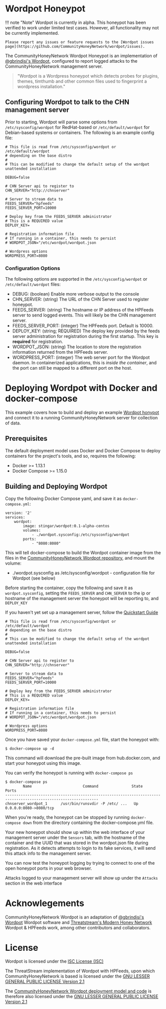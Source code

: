 Wordpot Honeypot
================

!!! note "Note"
    Wordpot is currently in alpha. This honeypot has been verified to work under limited test cases. However, all functionality may not be currently implemented.

    Please report any issues or feature requests to the [Wordpot issues page](https://github.com/CommunityHoneyNetwork/wordpot/issues).

The CommunityHoneyNetwork Wordpot Honeypot is an implementation of [@gbrindisi's Wordpot](https://github.com/gbrindisi/wordpot), configured to report logged attacks to the CommunityHoneyNetwork management server.

> "Wordpot is a Wordpress honeypot which detects probes for plugins, themes, timthumb and other common files used to fingerprint a wordpress installation."

## Configuring Wordpot to talk to the CHN management server

Prior to starting, Wordpot will parse some options from `/etc/sysconfig/wordpot` for RedHat-based or `/etc/default/wordpot` for Debian-based systems or containers.  The following is an example config file:

```
# This file is read from /etc/sysconfig/wordpot or /etc/default/wordpot
# depending on the base distro
#
# This can be modified to change the default setup of the wordpot unattended installation

DEBUG=false

# CHN Server api to register to
CHN_SERVER="http://chnserver"

# Server to stream data to
FEEDS_SERVER="hpfeeds"
FEEDS_SERVER_PORT=10000

# Deploy key from the FEEDS_SERVER administrator
# This is a REQUIRED value
DEPLOY_KEY=

# Registration information file
# If running in a container, this needs to persist
# WORDPOT_JSON="/etc/wordpot/wordpot.json

# Wordpress options
WORDPRESS_PORT=8080
```

### Configuration Options

The following options are supported in the `/etc/sysconfig/wordpot` or `/etc/default/wordpot` files:

* DEBUG: (boolean) Enable more verbose output to the console
* CHN_SERVER: (string) The URL of the CHN Server used to register honeypot.
* FEEDS_SERVER: (string) The hostname or IP address of the HPFeeds server to send logged events. This will likely be the CHN management server.
* FEEDS_SERVER_PORT: (integer) The HPFeeds port. Default is 10000.
* DEPLOY_KEY: (string; REQUIRED) The deploy key provided by the feeds server administration for registration during the first startup. This key is **required** for registration.
* WORDPOT_JSON: (string) The location to store the registration information returned from the HPFeeds server.
* WORDPRESS_PORT: (integer) The web server port for the Wordpot daemon. In containerized applications, this is _inside the container_, and the port can still be mapped to a different port on the host.

# Deploying Wordpot with Docker and docker-compose

This example covers how to build and deploy an example [Wordpot honypot](https://github.com/gbrindisi/wordpot) and connect it to a running CommunityHoneyNetwork server for collection of data.

## Prerequisites

The default deployment model uses Docker and Docker Compose to deploy containers for the project's tools, and so, requires the following:

* Docker >= 1.13.1
* Docker Compose >= 1.15.0

## Building and Deploying Wordpot

Copy the following Docker Compose yaml, and save it as `docker-compose.yml`:

```
version: '2'
services:
    wordpot:
        image: stingar/wordpot:0.1-alpha-centos
        volumes:
            - ./wordpot.sysconfig:/etc/sysconfig/wordpot
        ports:
            - "8080:8080"
```

This will tell docker-compose to build the Wordpot container image from the files in the [CommunityHoneyNetwork Wordpot repository](https://github.com/CommunityHoneyNetwork/wordpot), and mount the volume:

* ./wordpot.sysconfig as /etc/sysconfig/wordpot - configuration file for Wordpot (see below)

Before starting the container, copy the following and save it as `wordpot.sysconfig`, setting the `FEEDS_SERVER` and `CHN_SERVER` to the ip or hostname of the management server the honeypot will be reporting to, and `DEPLOY_KEY`

If you haven't yet set up a management server, follow the [Quickstart Guide](quickstart.md)

```
# This file is read from /etc/sysconfig/wordpot or /etc/default/wordpot
# depending on the base distro
#
# This can be modified to change the default setup of the wordpot unattended installation

DEBUG=false

# CHN Server api to register to
CHN_SERVER="http://chnserver"

# Server to stream data to
FEEDS_SERVER="hpfeeds"
FEEDS_SERVER_PORT=10000

# Deploy key from the FEEDS_SERVER administrator
# This is a REQUIRED value
DEPLOY_KEY=

# Registration information file
# If running in a container, this needs to persist
# WORDPOT_JSON="/etc/wordpot/wordpot.json

# Wordpress options
WORDPRESS_PORT=8080
```

Once you have saved your `docker-compose.yml` file, start the honeypot with:

    $ docker-compose up -d

This command will download the pre-built image from hub.docker.com, and start your honeypot using this image.

You can verify the honeypot is running with `docker-compose ps`

    $ docker-compose ps
            Name                       Command               State                    Ports
    ----------------------------------------------------------------------------------------------------------------
    chnserver_wordpot_1      /usr/bin/runsvdir -P /etc/ ...   Up               0.0.0.0:8080->8080/tcp

When you're ready, the honeypot can be stopped by running `docker-compose down` from the directory containing the docker-compose.yml file.

Your new honeypot should show up within the web interface of your management server under the `Sensors` tab, with the hostname of the container and the UUID that was stored in the wordpot.json file during registration. As it detects attempts to login to its fake services, it will send this attack info to the management server.

You can now test the honeypot logging by trying to connect to one of the open honeypot ports in your web browser.

Attacks logged to your management server will show up under the `Attacks` section in the web interface

# Acknowlegements

CommunityHoneyNetwork Wordpot is an adaptation of [@gbrindisi's Wordpot](https://github.com/gbrindisi/wordpot) Wordpot software and [Threatstream's Modern Honey Network](https://threatstream.github.io/mhn/) Wordpot & HPFeeds work, among other contributors and collaborators.

# License

Wordpot is licensed under the [ISC License (ISC)](https://github.com/gbrindisi/wordpot/blob/master/README.md#license)

The ThreatStream implementation of Wordpot with HPFeeds, upon which CommunityHoneyNetwork is based is licensed under the [GNU LESSER GENERAL PUBLIC LICENSE Version 2.1](https://raw.githubusercontent.com/threatstream/mhn/master/LICENSE)

The [CommunityHoneyNetwork Wordpot deployment model and code](https://github.com/CommunityHoneyNetwork/wordpot) is therefore also licensed under the [GNU LESSER GENERAL PUBLIC LICENSE Version 2.1](https://raw.githubusercontent.com/CommunityHoneyNetwork/wordpot/master/LICENSE)
